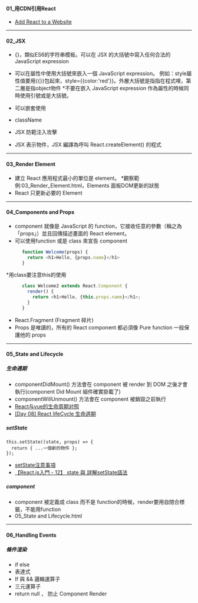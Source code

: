 #### 01_用CDN引用React 
- [Add React to a Website](https://reactjs.org/docs/add-react-to-a-website.html)

----
#### 02_JSX
- {}，類似ES6的字符串模板。可以在 JSX 的大括號中寫入任何合法的 JavaScript expression
- 可以在屬性中使用大括號來嵌入一個 JavaScript expression。
  例如：style屬性值要用{{}}包起來，style={{color:'red'}}。外層大括號是指指在程式哩，第二層是指object物件
  *不要在嵌入 JavaScript expression 作為屬性的時候同時使用引號或是大括號。

- 可以嵌套使用
- className
- JSX 防範注入攻擊
- JSX 表示物件，JSX 編譯為呼叫 React.createElement() 的程式


----
#### 03_Render Element
- 建立 React 應用程式最小的單位是 element。
  *觀察範例:03_Render_Element.html，Elements 面板DOM更新的狀態
- React 只更新必要的 Element


----
#### 04_Components and Props
- component 就像是 JavaScript 的 function，它接收任意的參數（稱之為「props」）並且回傳描述畫面的 React element。
-  可以使用function 或是 class 來宣告 component
```javascript
      function Welcome(props) {
        return <h1>Hello, {props.name}</h1>
      }
```
   *用class要注意this的使用
```javascript
      class Welcome2 extends React.Component {
        render() {
          return <h1>Hello, {this.props.name}</h1>;
        }
      }
```
- React.Fragment    (Fragment 碎片) 
- Props 是唯讀的，所有的 React component 都必須像 Pure function 一般保護他的 props


----
#### 05_State and Lifecycle
##### 生命週期
- componentDidMount() 方法會在 component 被 render 到 DOM 之後才會執行(component Did Mount 組件確實掛載了)
- componentWillUnmount() 方法會在 component 被銷毀之前執行
- [React与vue的生命周期对照](https://blog.csdn.net/jean850218/article/details/80799497)
- [[Day 08] React lifeCycle 生命週期](https://ithelp.ithome.com.tw/articles/10234998)

##### setState
```javascript=
this.setState((state, props) => {
  return { ...一個新的物件 };
});

```

- [setState注意事項](https://zh-hant.reactjs.org/docs/state-and-lifecycle.html#using-state-correctly)
- [【React.js入門 - 12】 state 與 詳解setState語法](https://ithelp.ithome.com.tw/articles/10219561)

##### component
- component 被定義成 class 而不是 function的時候，render要用自閉合標籤<xxx/>，不能用function
- 05_State and Lifecycle.html


----
#### 06_Handling Events
##### 條件渲染
- if else
- 表達式
- If 與 && 邏輯運算子
- 三元運算子
- return null ， 防止 Component Render
